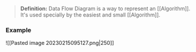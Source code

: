 > **Definition:** Data Flow Diagram is a way to represent an [[Algorithm]]. It's used specially by the easiest and small [[Algorithm]].

### Example 

![[Pasted image 20230215095127.png|250]]

